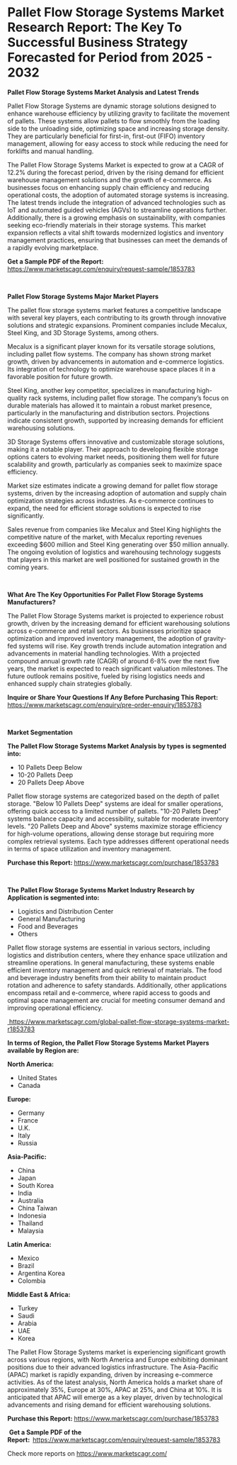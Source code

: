 <p><h1>Pallet Flow Storage Systems Market Research Report: The Key To Successful Business Strategy Forecasted for Period from 2025 - 2032</h1></p><p><strong>Pallet Flow Storage Systems Market Analysis and Latest Trends</strong></p>
<p><p>Pallet Flow Storage Systems are dynamic storage solutions designed to enhance warehouse efficiency by utilizing gravity to facilitate the movement of pallets. These systems allow pallets to flow smoothly from the loading side to the unloading side, optimizing space and increasing storage density. They are particularly beneficial for first-in, first-out (FIFO) inventory management, allowing for easy access to stock while reducing the need for forklifts and manual handling.</p><p>The Pallet Flow Storage Systems Market is expected to grow at a CAGR of 12.2% during the forecast period, driven by the rising demand for efficient warehouse management solutions and the growth of e-commerce. As businesses focus on enhancing supply chain efficiency and reducing operational costs, the adoption of automated storage systems is increasing. The latest trends include the integration of advanced technologies such as IoT and automated guided vehicles (AGVs) to streamline operations further. Additionally, there is a growing emphasis on sustainability, with companies seeking eco-friendly materials in their storage systems. This market expansion reflects a vital shift towards modernized logistics and inventory management practices, ensuring that businesses can meet the demands of a rapidly evolving marketplace.</p></p>
<p><strong>Get a Sample PDF of the Report:&nbsp;</strong> <a href="https://www.marketscagr.com/enquiry/request-sample/1853783?utm_campaign=3019&utm_medium=2&utm_source=Github&utm_content=ia&utm_term=27032025&utm_id=pallet-flow-storage-systems">https://www.marketscagr.com/enquiry/request-sample/1853783</a></p>
<p>&nbsp;</p>
<p><strong>Pallet Flow Storage Systems Major Market Players</strong></p>
<p><p>The pallet flow storage systems market features a competitive landscape with several key players, each contributing to its growth through innovative solutions and strategic expansions. Prominent companies include Mecalux, Steel King, and 3D Storage Systems, among others.</p><p>Mecalux is a significant player known for its versatile storage solutions, including pallet flow systems. The company has shown strong market growth, driven by advancements in automation and e-commerce logistics. Its integration of technology to optimize warehouse space places it in a favorable position for future growth.</p><p>Steel King, another key competitor, specializes in manufacturing high-quality rack systems, including pallet flow storage. The company’s focus on durable materials has allowed it to maintain a robust market presence, particularly in the manufacturing and distribution sectors. Projections indicate consistent growth, supported by increasing demands for efficient warehousing solutions.</p><p>3D Storage Systems offers innovative and customizable storage solutions, making it a notable player. Their approach to developing flexible storage options caters to evolving market needs, positioning them well for future scalability and growth, particularly as companies seek to maximize space efficiency.</p><p>Market size estimates indicate a growing demand for pallet flow storage systems, driven by the increasing adoption of automation and supply chain optimization strategies across industries. As e-commerce continues to expand, the need for efficient storage solutions is expected to rise significantly.</p><p>Sales revenue from companies like Mecalux and Steel King highlights the competitive nature of the market, with Mecalux reporting revenues exceeding $600 million and Steel King generating over $50 million annually. The ongoing evolution of logistics and warehousing technology suggests that players in this market are well positioned for sustained growth in the coming years.</p></p>
<p>&nbsp;</p>
<p><strong>What Are The Key Opportunities For Pallet Flow Storage Systems Manufacturers?</strong></p>
<p><p>The Pallet Flow Storage Systems market is projected to experience robust growth, driven by the increasing demand for efficient warehousing solutions across e-commerce and retail sectors. As businesses prioritize space optimization and improved inventory management, the adoption of gravity-fed systems will rise. Key growth trends include automation integration and advancements in material handling technologies. With a projected compound annual growth rate (CAGR) of around 6-8% over the next five years, the market is expected to reach significant valuation milestones. The future outlook remains positive, fueled by rising logistics needs and enhanced supply chain strategies globally.</p></p>
<p><strong>Inquire or Share Your Questions If Any Before Purchasing This Report:</strong> <a href="https://www.marketscagr.com/enquiry/pre-order-enquiry/1853783?utm_campaign=3019&utm_medium=2&utm_source=Github&utm_content=ia&utm_term=27032025&utm_id=pallet-flow-storage-systems">https://www.marketscagr.com/enquiry/pre-order-enquiry/1853783</a></p>
<p>&nbsp;</p>
<p><strong>Market Segmentation</strong></p>
<p><strong>The Pallet Flow Storage Systems Market Analysis by types is segmented into:</strong></p>
<p><ul><li>10 Pallets Deep Below</li><li>10-20 Pallets Deep</li><li>20 Pallets Deep Above</li></ul></p>
<p><p>Pallet flow storage systems are categorized based on the depth of pallet storage. "Below 10 Pallets Deep" systems are ideal for smaller operations, offering quick access to a limited number of pallets. "10-20 Pallets Deep" systems balance capacity and accessibility, suitable for moderate inventory levels. "20 Pallets Deep and Above" systems maximize storage efficiency for high-volume operations, allowing dense storage but requiring more complex retrieval systems. Each type addresses different operational needs in terms of space utilization and inventory management.</p></p>
<p><strong>Purchase this Report:&nbsp;</strong><a href="https://www.marketscagr.com/purchase/1853783?utm_campaign=3019&utm_medium=2&utm_source=Github&utm_content=ia&utm_term=27032025&utm_id=pallet-flow-storage-systems">https://www.marketscagr.com/purchase/1853783</a></p>
<p>&nbsp;</p>
<p><strong>The Pallet Flow Storage Systems Market Industry Research by Application is segmented into:</strong></p>
<p><ul><li>Logistics and Distribution Center</li><li>General Manufacturing</li><li>Food and Beverages</li><li>Others</li></ul></p>
<p><p>Pallet flow storage systems are essential in various sectors, including logistics and distribution centers, where they enhance space utilization and streamline operations. In general manufacturing, these systems enable efficient inventory management and quick retrieval of materials. The food and beverage industry benefits from their ability to maintain product rotation and adherence to safety standards. Additionally, other applications encompass retail and e-commerce, where rapid access to goods and optimal space management are crucial for meeting consumer demand and improving operational efficiency.</p></p>
<p><a href="https://www.marketscagr.com/global-pallet-flow-storage-systems-market-r1853783?utm_campaign=3019&utm_medium=2&utm_source=Github&utm_content=ia&utm_term=27032025&utm_id=pallet-flow-storage-systems">&nbsp;https://www.marketscagr.com/global-pallet-flow-storage-systems-market-r1853783</a></p>
<p><strong>In terms of Region, the Pallet Flow Storage Systems Market Players available by Region are:</strong></p>
<p>
    <p> <strong> North America: </strong>
        <ul>
            <li>United States</li>
            <li>Canada</li>
        </ul>
        </p> 
    <p> <strong> Europe: </strong>
        <ul>
            <li>Germany</li>
            <li>France</li>
            <li>U.K.</li>
            <li>Italy</li>
            <li>Russia</li>
        </ul>
        </p> 
    <p> <strong> Asia-Pacific: </strong>
        <ul>
            <li>China</li>
            <li>Japan</li>
            <li>South Korea</li>
            <li>India</li>
            <li>Australia</li>
            <li>China Taiwan</li>
            <li>Indonesia</li>
            <li>Thailand</li>
            <li>Malaysia</li>
        </ul>
        </p> 
    <p> <strong> Latin America: </strong>
        <ul>
            <li>Mexico</li>
            <li>Brazil</li>
            <li>Argentina Korea</li>
            <li>Colombia</li>
        </ul>
        </p> 
    <p> <strong> Middle East & Africa: </strong>
        <ul>
            <li>Turkey</li>
            <li>Saudi</li>
            <li>Arabia</li>
            <li>UAE</li>
            <li>Korea</li>
        </ul>
    </p>
    </p>
<p><p>The Pallet Flow Storage Systems market is experiencing significant growth across various regions, with North America and Europe exhibiting dominant positions due to their advanced logistics infrastructure. The Asia-Pacific (APAC) market is rapidly expanding, driven by increasing e-commerce activities. As of the latest analysis, North America holds a market share of approximately 35%, Europe at 30%, APAC at 25%, and China at 10%. It is anticipated that APAC will emerge as a key player, driven by technological advancements and rising demand for efficient warehousing solutions.</p></p>
<p><strong>Purchase this Report: </strong><a href="https://www.marketscagr.com/purchase/1853783?utm_campaign=3019&utm_medium=2&utm_source=Github&utm_content=ia&utm_term=27032025&utm_id=pallet-flow-storage-systems">https://www.marketscagr.com/purchase/1853783</a></p>
<p>&nbsp;<strong>Get a Sample PDF of the Report:&nbsp;&nbsp;</strong><a href="https://www.marketscagr.com/enquiry/request-sample/1853783?utm_campaign=3019&utm_medium=2&utm_source=Github&utm_content=ia&utm_term=27032025&utm_id=pallet-flow-storage-systems">https://www.marketscagr.com/enquiry/request-sample/1853783</a></p>
<p><strong></strong></p>
<p>Check more reports on <a href="https://www.marketscagr.com/?utm_campaign=3019&utm_medium=2&utm_source=Github&utm_content=ia&utm_term=27032025&utm_id=pallet-flow-storage-systems">https://www.marketscagr.com/</a></p>